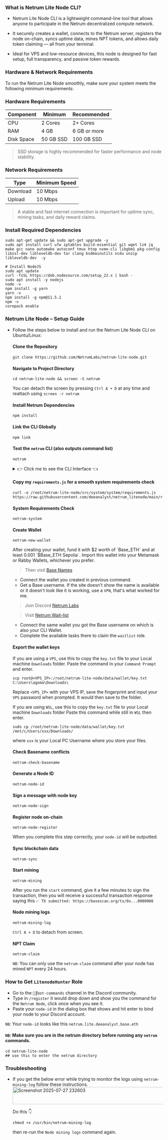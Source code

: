 

### What is Netrum Lite Node CLI?
- Netrum Lite Node CLI is a lightweight command-line tool that allows anyone to participate in the Netrum decentralized compute network.

- It securely creates a wallet, connects to the Netrum server, registers the node on-chain, syncs uptime data, mines NPT tokens, and allows daily token claiming — all from your terminal.

- Ideal for VPS and low-resource devices, this node is designed for fast setup, full transparency, and passive token rewards.

### Hardware & Network Requirements
To run the Netrum Lite Node smoothly, make sure your system meets the following minimum requirements:

### Hardware Requirements

| Component | Minimum | Recommended |
|----------|----------|----------|
| CPU | 2 Cores | 2+ Cores |
| RAM | 4 GB | 6 GB or more |
| Disk Space | 50 GB SSD | 100 GB SSD |

> SSD storage is highly recommended for faster performance and node stability.

### Network Requirements

| Type | Minimum Speed |
|----------|----------|
| Download    | 10 Mbps     |
| Upload    | 10 Mbps     |	
	
> A stable and fast internet connection is important for uptime sync, mining tasks, and daily reward claims.

### Install Required Dependencies
```
sudo apt-get update && sudo apt-get upgrade -y
sudo apt install curl ufw iptables build-essential git wget lz4 jq make gcc nano automake autoconf tmux htop nvme-cli libgbm1 pkg-config libssl-dev libleveldb-dev tar clang bsdmainutils ncdu unzip libleveldb-dev  -y

# Install NodeJS
sudo apt update
curl -fsSL https://deb.nodesource.com/setup_22.x | bash -
sudo apt install -y nodejs
node -v
npm install -g yarn
yarn -v
npm install -g npm@11.5.1
npm -v
corepack enable
```
### Netrum Lite Node – Setup Guide
- Follow the steps below to install and run the Netrum Lite Node CLI on Ubuntu/Linux:

  #### Clone the Repository
  ```
  git clone https://github.com/NetrumLabs/netrum-lite-node.git
  ```
  #### Navigate to Project Directory
  ```
  cd netrum-lite-node && screen -S netrum
  ```
  You can detach the screen by pressing `Ctrl A + D` at any time and reattach using `screen -r netrum`
  #### Install Netrum Dependencies
  ```
  npm install
  ```
  #### Link the CLI Globally
  ```
  npm link
  ```
  #### Test the `netrum` CLI (also outputs command list)
  ```
  netrum
  ```
  
  <details>
  <summary>👉 Click me to see the CLI Interface 👈</summary>
  <img src="https://github.com/deeanalyst/neutrum_litenode/raw/main/Netrum%20CLI%20Interface.png" alt="Netrum CLI Interface" width="300" height="300"/>
  </details>

  #### Copy my `requirements.js` for a smooth system requirements check
  ```
  curl -o /root/netrum-lite-node/src/system/system/requirements.js https://raw.githubusercontent.com/deeanalyst/netrum_litenode/main/requirements.js
  ```
  #### System Requirements Check
  ```
  netrum-system
  ```
  #### Create Wallet
  ```
  netrum-new-wallet
  ```
  After creating your wallet, fund it with $2 worth of `Base_ETH` and at least 0.001 `$Base_ETH Sepolia`.
  Import this wallet into your Metamask or Rabby Wallets, whichever you prefer.
  > Then visit [Base Names](https://www.base.org/names)
  	- Connect the wallet you created in previous command.
  	- Get a Base username. If the site doesn't show the name is available or it doesn't look like it is working, use a `VPN`, that's what worked for me.
  > Join Discord [Netrum Labs](https://discord.gg/uxDUgG9kW8)
  
  > Visit [Netrum Wait-list](https://netrumlabs.com/Waitlist?ref=0xc2d8a67d378c89C59E1EF857d93705390f4A6C07)
  	- Connect the same wallet you got the Base username on which is also your CLI Wallet.
  	- Complete the available tasks there to claim the `waitlist` role.
  #### Export the wallet keys
  If you are using a `VPS`, use this to copy the `key.txt` file to your Local machine `Downloads` folder. Paste the command in your `Command Prompt` and enter.
  ```
  scp root@<VPS_IP>:/root/netrum-lite-node/data/wallet/key.txt C:\Users\agoma\Downloads\
  ```
  Replace `<VPS_IP>` with your VPS IP, save the fingerprint and input your `VPS` password when prompted. It would then save to the folder.
  
  If you are using `WSL`, use this to copy the `key.txt` file to your Local machine `Downloads` folder Paste this command while still in `WSL` then enter.
  ```
  sudo cp /root/netrum-lite-node/data/wallet/key.txt /mnt/c/Users/xxx/Downloads/
  ```
  where `xxx` is your Local PC Username where you store your files.
  #### Check Basename conflicts
  ```
  netrum-check-basename
  ```
  #### Generate a Node ID
  ```
  netrum-node-id
  ```
  #### Sign a message with node key
  ```
  netrum-node-sign
  ```
  #### Register node on-chain
  ```
  netrum-node-register
  ```
  When you complete this step correctly, your `node-id` will be outputted.
  #### Sync blockchain data
  ```
  netrum-sync
  ```
  #### Start mining
  ```
  netrum-mining
  ```
  After you run the `start` command, give it a few minutes to sign the transaction, then you will receive a successful transaction response saying this `✅ TX submitted: https://basescan.org/tx/0x...0000000`
  #### Node mining logs
  ```
  netrum-mining-log
  ```
  `Ctrl A + D` to detach from screen.
  #### NPT Claim
  ```
  netrum-claim
  ```
  `NB`: You can only use the `netrum-claim` command after your node has mined `NPT` every 24 hours.
### How to Get `LitenodeHunter` Role
- Go to the `⁠🤖┃bot-commands` channel in the Discord community.
- Type in `/register` it would drop down and show you the command for the `Netrum Node`, click once when you see it.
- Paste your `node-id` in the dialog box that shows and hit enter to bind your node to your Discord account.
  
`NB`: Your `node-id` looks like this `netrum.lite.deeanalyst.base.eth`

#### `NB`: Make sure you are in the netrum directory before running any `netrum` commands.
```
cd netrum-lite-node
## use this to enter the netrum directory
```
### Troubleshooting
- If you get the below error while trying to monitor the logs using `netrum-mining-log` follow these instructions.
  <img width="644" height="55" alt="Screenshot 2025-07-27 232603" src="https://github.com/user-attachments/assets/b0f18d80-898f-4a8b-9a9d-4b5a85e1e9f6" />

  Do this 👇
  ```
  chmod +x /usr/bin/netrum-mining-log
  ```
  then re-run the `Node mining logs` command again.


